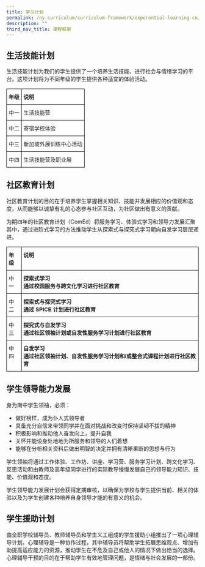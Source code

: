 ```yaml
---
title: 学习计划
permalink: /ny-curriculum/curriculum-framework/experential-learning-cn/
description: ""
third_nav_title: 课程框架
---
```

## 生活技能计划

生活技能计划为我们的学生提供了一个培养生活技能、进行社会与情绪学习的平台。这项计划将为不同年级的学生提供各种适宜的体验活动。

<style type="text/css">
.tg  {border-collapse:collapse;border-spacing:0;}
.tg td{border-color:black;border-style:solid;border-width:1px;font-family:Arial, sans-serif;font-size:14px;
  overflow:hidden;padding:10px 5px;word-break:normal;}
.tg th{border-color:black;border-style:solid;border-width:1px;font-family:Arial, sans-serif;font-size:14px;
  font-weight:normal;overflow:hidden;padding:10px 5px;word-break:normal;}
.tg .tg-6qny{background-color:#FFF;color:#231F20;text-align:left;vertical-align:top}
.tg .tg-j041{background-color:#FFF;color:#231F20;font-weight:bold;text-align:left;vertical-align:top}
</style>
<table class="tg">
<thead>
  <tr>
    <th class="tg-j041"><span style="font-weight:700">年级</span></th>
    <th class="tg-j041"><span style="font-weight:700">说明</span></th>
  </tr>
</thead>
<tbody>
  <tr>
    <td class="tg-6qny"> 中一</td>
    <td class="tg-6qny"> 生活技能营</td>
  </tr>
  <tr>
    <td class="tg-6qny"> 中二</td>
    <td class="tg-6qny"> 寄宿学校体验</td>
  </tr>
  <tr>
    <td class="tg-6qny"> 中三</td>
    <td class="tg-6qny"> 新加坡外展训练中心活动</td>
  </tr>
  <tr>
    <td class="tg-6qny"> 中四</td>
    <td class="tg-6qny"> 生活技能营及职业展</td>
  </tr>
</tbody>
</table>

## 社区教育计划

社区教育计划的目的在于培养学生掌握相关知识、技能并发展相应的价值观和态度，从而能够以诚挚有礼的心态参与社区互动，为社区做出有意义的贡献。

为期四年的社区教育计划（ComEd）将服务学习、体验式学习和领导力发展汇聚其中，通过进阶式学习的方法推动学生从探索式与探究式学习朝向自发学习层层递进。

<style type="text/css">
.tg  {border-collapse:collapse;border-spacing:0;}
.tg td{border-color:black;border-style:solid;border-width:1px;font-family:Arial, sans-serif;font-size:14px;
  overflow:hidden;padding:10px 5px;word-break:normal;}
.tg th{border-color:black;border-style:solid;border-width:1px;font-family:Arial, sans-serif;font-size:14px;
  font-weight:normal;overflow:hidden;padding:10px 5px;word-break:normal;}
.tg .tg-1wig{font-weight:bold;text-align:left;vertical-align:top}
.tg .tg-0lax{text-align:left;vertical-align:top}
</style>
<table class="tg">
<thead>
  <tr>
    <th class="tg-1wig"><span style="font-weight:700">年级</span></th>
    <th class="tg-1wig"><span style="font-weight:700">说明</span></th>
  </tr>
</thead>
<tbody>
  <tr>
    <td class="tg-0lax"> 中一</td>
    <td class="tg-1wig"><span style="font-weight:700"> 探索式学习 </span><br> 通过校园服务与跨文化学习进行社区教育</td>
  </tr>
  <tr>
    <td class="tg-0lax"> 中二</td>
    <td class="tg-1wig"><span style="font-weight:700"> 探索式与探究式学习 </span><br> 通过 SPICE 计划进行社区教育</td>
  </tr>
  <tr>
    <td class="tg-0lax"> 中三</td>
    <td class="tg-1wig"><span style="font-weight:700"> 探究式与自发学习 </span><br> 通过社区领袖计划或自发性服务学习计划进行社区教育</td>
  </tr>
  <tr>
    <td class="tg-0lax"> 中四</td>
    <td class="tg-1wig"><span style="font-weight:700"> 自发学习 </span><br> 通过社区领袖计划、自发性服务学习计划和/或整合式课程计划进行社区教育</td>
  </tr>
</tbody>
</table>

## 学生领导能力发展

身为南中学生领袖，必须：

*   做好榜样，成为仆人式领导者
*   具备充分自信来带领同学并在面对挑战和改变时保持坚韧不拔的精神
*   积极影响和推动他人奋发向上，提升自我
*   关怀并能设身处地地为所服务和领导的人们着想
*   能够在分析相关资料后做出明智的决定并拥有清晰果断的思想与行为

学生领袖将通过工作体验、工作坊、讲座、学习营、服务学习计划、跨文化学习、反思活动和由教师及高年级同学进行的实际教导慢慢发展自己的领导能力知识、技能、价值观和态度。

学生领导能力发展计划会获得定期审核，以确保为学校与学生提供当前、相关的体验以及为学生创建各种培养自身领导才能的有意义的机会。

## 学生援助计划

由全职学校辅导员、教师辅导员和学生义工组成的学生援助小组推出了一项心理辅导计划。心理辅导是一种协作过程，其中辅导员将帮助学生拓展思维观点、增加有助提高适应能力的资源，推动学生在不危及自己或他人的情况下做出恰当的选择。心理辅导干预的目的在于帮助学生有效地管理问题，是情绪与社会发展的一部份。
